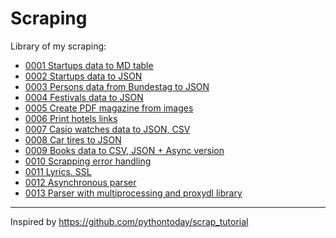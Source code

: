 # Scraping

Library of my scraping:

* [0001 Startups data to MD table](./0001/)
* [0002 Startups data to JSON](./0002/)
* [0003 Persons data from Bundestag to JSON](./0003/)
* [0004 Festivals data to JSON](./0004/)
* [0005 Create PDF magazine from images](./0005/)
* [0006 Print hotels links](./0006/)
* [0007 Casio watches data to JSON, CSV](./0007/)
* [0008 Car tires to JSON](./0008/)
* [0009 Books data to CSV, JSON + Async version](./0009/)
* [0010 Scrapping error handling](./0010/)
* [0011 Lyrics. SSL](./0011/)
* [0012 Asynchronous parser](./0012/)
* [0013 Parser with multiprocessing and proxydl library](./0013/)

---

Inspired by <https://github.com/pythontoday/scrap_tutorial>
